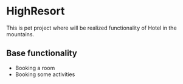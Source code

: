 # HighResort
This is pet project where will be realized functionality of Hotel in the mountains.
## Base functionality
- Booking a room
- Booking some activities

